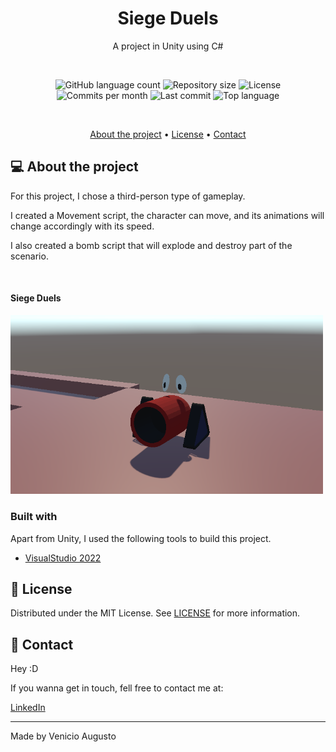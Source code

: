 
<h1 align="center">Siege Duels</h1>
<p align="center">A project in Unity using C#</p>

<br>

<p align="center">
    <img alt="GitHub language count" src="https://img.shields.io/github/languages/count/VenicioAugusto/siege-duels?color=CB504C"> 
    <img alt="Repository size" src="https://img.shields.io/github/repo-size/VenicioAugusto/siege-duels?color=157075">
    <img alt="License" src="https://img.shields.io/github/license/VenicioAugusto/siege-duels?color=cb4c83">
    <img alt="Commits per month" src="https://img.shields.io/github/commit-activity/m/VenicioAugusto/siege-duels?color=574ccb">
    <img alt="Last commit" src="https://img.shields.io/github/last-commit/VenicioAugusto/siege-duels?color=70cb4c">
    <img alt="Top language" src="https://img.shields.io/github/languages/top/VenicioAugusto/siege-duels?color=cb744c">
</p>

<br>

<p align="center">
    <a href="#-about-the-project">About the project</a> •
    <a href="#-license">License</a> •
    <a href="#-contact">Contact</a> 
</p>

## 💻 About the project

For this project, I chose a third-person type of gameplay.

I created a Movement script, the character can move, and its animations will change accordingly with its speed.

I also created a bomb script that will explode and destroy part of the scenario.

<br>

#### Siege Duels
<img alt="Siege duels" src="./.docs/SiegeDuels.png" width="500px">

<br>

### Built with
Apart from Unity, I used the following tools to build this project.

- [VisualStudio 2022][visualstudio]


## 📃 License

Distributed under the MIT License. See [LICENSE](./LICENSE) for more information.

## 🌟 Contact

Hey :D

If you wanna get in touch, fell free to contact me at:

[LinkedIn][linkedin]

---

Made by Venicio Augusto 

<!-- LINKS-->

[visualstudio]: https://visualstudio.microsoft.com/vs/
[mysql]: https://www.mysql.com/

[linkedin]: https://www.linkedin.com/in/venicio-augusto/